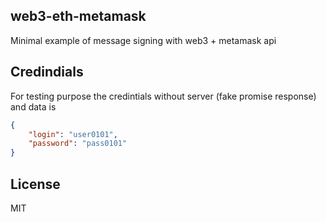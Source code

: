 ## web3-eth-metamask

Minimal example of message signing with web3 + metamask api

## Credindials

For testing purpose the credintials without server (fake promise response) and data is

```json
{
    "login": "user0101",
    "password": "pass0101"
}
```

## License

MIT
